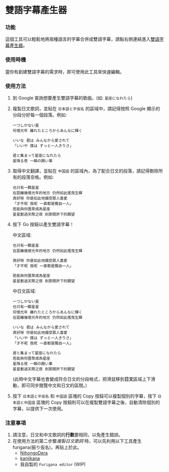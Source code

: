 # 雙語字幕產生器

### 功能
這個工具可以輕鬆地將兩種語言的字幕合併成雙語字幕，請點右側連結進入[雙語字幕產生器](https://benjamin-yan.github.io/bilingual-subtitle-maker/)。

### 使用時機
當你有創建雙語字幕的需求時，即可使用此工具來快速編輯。

### 使用方法
1. 到 Google 查詢想要產生雙語字幕的歌曲。(如: `星座になれたら`)
2. 複製日文歌詞，並貼在 `日本語と平仮名` 的區域中，請記得按照 Google 顯示的分段分好每一個段落。例如:
    ```
    一つしかない星
    何億光年 離れたところからあんなに輝く

    いいな 君は みんなから愛されて
    「いいや 僕は ずっと一人きりさ」

    君と集まって星座になれたら
    星降る夜 一瞬の願い事
    ```
3. 取得中文翻譯，並貼在 `中国語` 的區域內，為了配合日文的段落，請記得刪除所有的段落空格。例如:
    ```
    也只有一顆星星
    在距離幾億光年的地方 仍然如此搖曳生輝
    真好呀 你是如此地備受眾人喜愛
    「才不呢 我呢 一直都是獨自一人」
    若能與你匯聚成為星座
    星星劃過天際之夜 剎那間許下的願望
    ```
4. 按下 Go 按鈕以產生雙語字幕！
    
    中文區域:
    ```
    也只有一顆星星
    在距離幾億光年的地方 仍然如此搖曳生輝

    真好呀 你是如此地備受眾人喜愛
    「才不呢 我呢 一直都是獨自一人」

    若能與你匯聚成為星座
    星星劃過天際之夜 剎那間許下的願望
    ```
    中日文區域:
    ```
    一つしかない星
    也只有一顆星星
    何億光年 離れたところからあんなに輝く
    在距離幾億光年的地方 仍然如此搖曳生輝

    いいな 君は みんなから愛されて
    真好呀 你是如此地備受眾人喜愛
    「いいや 僕は ずっと一人きりさ」
    「才不呢 我呢 一直都是獨自一人」

    君と集まって星座になれたら
    若能與你匯聚成為星座
    星降る夜 一瞬の願い事
    星星劃過天際之夜 剎那間許下的願望
    ```
    (此時中文字幕也會變成符合日文的分段格式，把滑鼠移到**日文**區域上下滑動，即可同步閱覽中文和日文的區間。)
5. 按下 `日本語と平仮名` 和 `中国語` 區塊的 Copy 按鈕可以複製個別的字幕，按下 `日本語と中国語` 區塊的 Copy 按鈕則可以在複製雙語字幕之後，自動清除個別的字幕，以提供下一次使用。

### 注意事項
1. 請注意，日文和中文歌詞的**行數**要相同，以免產生錯誤。
2. 在使用方法的第二步驟*複製日文歌詞* 時，可以先利用以下工具產生 furigana(振り仮名)，再貼上於此。
   - [NihongoDera](https://nihongodera.com/tools/furigana-maker)
   - [kanjikana](https://kanjikana.com/en/tools/furigana)
   - 我自製的 `Furigana editor` (WIP)

